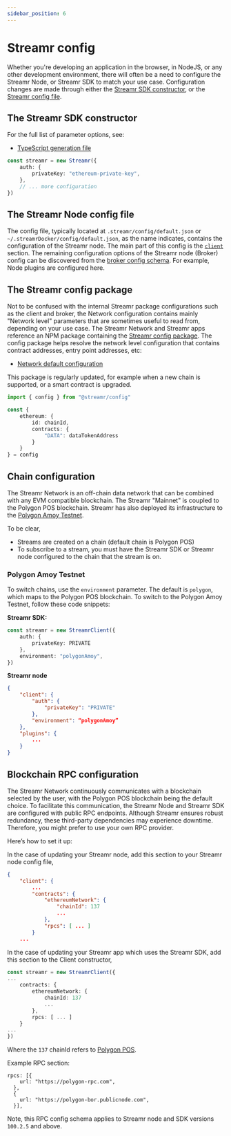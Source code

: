 ```yaml
---
sidebar_position: 6
---
```


# Streamr config
Whether you're developing an application in the browser, in NodeJS, or any other development environment, there will often be a need to configure the Streamr Node, or Streamr SDK to match your use case. Configuration changes are made through either the [Streamr SDK constructor](./configuration.md#the-streamr-sdk-constructor), or the [Streamr config file](./configuration.md#the-node-config-file).

## The Streamr SDK constructor
For the full list of parameter options, see:
- [TypeScript generation file](https://github.com/streamr-dev/network/blob/main/packages/client/src/Config.ts)

```ts
const streamr = new Streamr({
    auth: {
        privateKey: "ethereum-private-key",
    },
    // ... more configuration
})
```

## The Streamr Node config file
The config file, typically located at `.streamr/config/default.json` or `~/.streamrDocker/config/default.json`, as the name indicates, contains the configuration of the Streamr node. The main part of this config is the [`client`](https://github.com/streamr-dev/network/blob/main/packages/client/src/Config.ts) section. The remaining configuration options of the Streamr node (Broker) config can be discovered from the [broker config schema](https://github.com/streamr-dev/network/blob/main/packages/broker/src/config/config.schema.json). For example, Node plugins are configured here.

## The Streamr config package
Not to be confused with the internal Streamr package configurations such as the client and broker, the Network configuration contains mainly "Network level" parameters that are sometimes useful to read from, depending on your use case. The Streamr Network and Streamr apps reference an NPM package containing the [Streamr config package](https://www.npmjs.com/package/@streamr/config). The config package helps resolve the network level configuration that contains contract addresses, entry point addresses, etc: 
- [Network default configuration](https://github.com/streamr-dev/network-contracts/blob/master/packages/config/src/index.ts)

This package is regularly updated, for example when a new chain is supported, or a smart contract is upgraded. 

```ts
import { config } from "@streamr/config"

const {
    ethereum: {
        id: chainId,
        contracts: {
            "DATA": dataTokenAddress
        }
    }
} = config
```

## Chain configuration
The Streamr Network is an off-chain data network that can be combined with any EVM compatible blockchain. The Streamr "Mainnet" is coupled to the Polygon POS blockchain. Streamr has also deployed its infrastructure to the [Polygon Amoy Testnet](#polygon-amoy-testnet).

To be clear,
- Streams are created on a chain (default chain is Polygon POS)
- To subscribe to a stream, you must have the Streamr SDK or Streamr node configured to the chain that the stream is on.

### Polygon Amoy Testnet
To switch chains, use the `environment` parameter. The default is `polygon`, which maps to the Polygon POS blockchain. To switch to the Polygon Amoy Testnet, follow these code snippets:

**Streamr SDK:**
```ts
const streamr = new StreamrClient({
    auth: {
        privateKey: PRIVATE 
    },
    environment: "polygonAmoy",
})
```

**Streamr node**
```json
{
    "client": {
        "auth": {
            "privateKey": "PRIVATE"
        },
        "environment": “polygonAmoy”
    },
    "plugins": {
        ...
    }
}
```

## Blockchain RPC configuration
The Streamr Network continuously communicates with a blockchain selected by the user, with the Polygon POS blockchain being the default choice. To facilitate this communication, the Streamr Node and Streamr SDK are configured with public RPC endpoints. Although Streamr ensures robust redundancy, these third-party dependencies may experience downtime. Therefore, you might prefer to use your own RPC provider. 

Here’s how to set it up:

In the case of updating your Streamr node, add this section to your Streamr node config file,
```json
{
    "client": {
        ...
        "contracts": {
            "ethereumNetwork": {
                "chainId": 137
                ...
            },
            "rpcs": [ ... ]
        }
    ...
```

In the case of updating your Streamr app which uses the Streamr SDK, add this section to the Client constructor,

```ts
const streamr = new StreamrClient({
...
    contracts: {
        ethereumNetwork: {
            chainId: 137
            ...
        },
        rpcs: [ ... ]
    }
...
})
```

Where the `137` chainId refers to [Polygon POS](https://chainlist.org/).

Example RPC section:
```
rpcs: [{
    url: "https://polygon-rpc.com",
  },
  {
    url: "https://polygon-bor.publicnode.com",
  }],
```

Note, this RPC config schema applies to Streamr node and SDK versions `100.2.5` and above.
